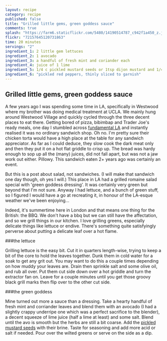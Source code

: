 ```yaml
---
layout: recipe
category: recipe
published: false
title: "Grilled little gems, green goddess sauce"
comments: true
splash: "https://farm6.staticflickr.com/5480/14190514787_c942f1a450_z.jpg"
flickr: "72157645120731863"
time: 20 minutes
servings: "2"
ingredient_1: 2 little gem lettuces
ingredient_2: 1 avocado
ingredient_3: a handful of fresh mint and coriander each
ingredient_4: juice of 1 lime
ingredient_5: 1/4 c pickled mustard seeds or 1tsp dijon mustard and 1/4c rice wine vinegar
ingredient_6: "pickled red peppers, thinly sliced to garnish"
---
```


## Grilled little gems, green goddess sauce

A few years ago I was spending some time in LA, specifically in Westwood where my brother was doing medical treatment at UCLA. We mainly hung around Westwood Village and quickly cycled through the three decent places to eat there. Getting bored of pizza, bibimbap and Trader Joe's ready meals, one day I stumbled across [fundamental LA](http://fundamental-la.com/) and instantly realised it was no ordinary sandwich shop. Oh no. I'm pretty sure their chicken torta would have a high place at the table for any sandwich appreciator. As far as I could deduce, they slow cook the dark meat only and then they put it on a hot flat griddle to crisp up. The bread was hardy enough to sop up all the (many) juices, did not fall apart, but was not a jaw work out either. Pillowy. This sandwich eaten 2+ years ago was certainly an event.

But this is a post about salad, not sandwiches. (I will make that sandwich one day though, oh yes I will.) This place in LA had a grilled romaine salad special with 'green goddess dressing'. It was certainly very green but beyond that I'm not sure. Anyway I had lettuce, and a bunch of green stuff, so I figured I would have a go at recreating it, in honour of the LA-esque weather we've been enjoying...

Indeed, it's summertime here in London and that means one thing for the British: the BBQ. We don't have a bbq but we can still have the affectation, and so we grill things in our kitchen. I love grilling greens, especially delicate things like lettuce or endive. There's something quite satisfyingly perverse about putting a delicate leaf over a hot flame. 

###the lettuce

Grilling lettuce is the easy bit. Cut it in quarters length-wise, trying to keep a bit of the core to hold the leaves together. Dunk them in cold water for a soak to get any grit out. You may want to do this a couple times depending on how muddy your leaves are. Drain then sprinkle salt and some olive oil, and rub all over. Put them cut side down over a hot griddle and turn the extractor fan on. Leave for a couple minutes until you get those groovy black grill marks then flip over to the other cut side. 

###the green goddess

Mine turned out more a sauce than a dressing. Take a hearty handful of fresh mint and corriander leaves and blend them with an avocado (I had a slightly crappy underripe one which was a perfect sacrifice to the blender), a decent squeeze of lime juice (half a lime at least) and some salt. Blend until the avo is smooth but the herbs are still a bit coarse. Add the [pickled mustard seeds](http://ourdailybrine.com/pickled-mustard-seeds-recipe/) with their brine. Taste for seasoning and add more acid or salt if needed. Pour over the wilted greens or serve on the side as a dip.

